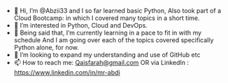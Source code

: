 - 👋 Hi, I’m @Abzii33 and I so far learned basic Python,
Also took part of a Cloud Bootcamp: in which I covered many topics in a short time.
- 👀 I’m interested in Python, Cloud and DevOps.
- 🌱 Being said that, I’m currently learning in a pace to fit in with my schedule
And I am going over each of the topics covered specifically Python alone, for now.
- 💞️ I’m looking to expand my understanding and use of GitHub etc
- 📫 How to reach me: Qaisfarah@gmail.com OR via LinkedIn : https://www.linkedin.com/in/mr-abdi

<!---
Abzii33/Abzii33 is a ✨ special ✨ repository because its `README.md` (this file) appears on your GitHub profile.
You can click the Preview link to take a look at your changes.
--->
